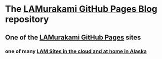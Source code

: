 # The [LAMurakami GitHub Pages Blog](https://blog.lamurakami.com) repository
## One of the [LAMurakami GitHub Pages](https://lamurakami.github.io) sites
### one of many [LAM Sites in the cloud and at home in Alaska](http://sites.lamurakami.com)
